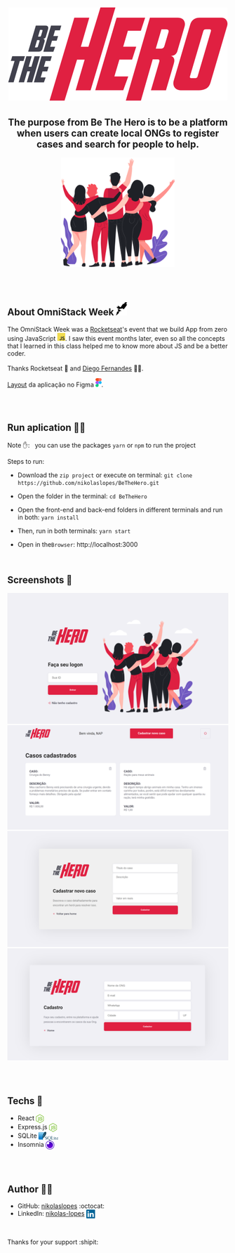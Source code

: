 <h1 align="center">
   <img alt="Be The Hero logo" src="gitHub-imgs/logo.svg">
</h1>
  
<h2 align="center">
   The purpose from Be The Hero is to be a platform when users can create local ONGs to register cases and search for people to help.
</h2>

<p align="center"> <img src="gitHub-imgs/heroes.png" alt="heroes" height="250"> </p>
 
</br></br>

## About OmniStack Week <img src="gitHub-imgs/rocketseat.svg" alt="rocketseat" height="30">

The OmniStack Week was a [Rocketseat](https://rocketseat.com.br/)'s event that we build App from zero using JavaScript <img src="gitHub-imgs/javascript-logo-icon.svg" height="18" alt="javascript">. I saw this event months later, even so all the concepts that I learned in this class helped me to know more about JS and be a better coder.
<br><br>
Thanks Rocketseat :purple_heart: and [Diego Fernandes](https://github.com/diego3g) :technologist:.

[Layout](https://www.figma.com/file/2C2yvw7jsCOGmaNUDftX9n/Be-The-Hero---OmniStack-11?node-id=0%3A1) da aplicação no Figma <img src="gitHub-imgs/figma-icon.svg" alt="figma" height="20">.

</br></br>

## Run aplication :running_woman:	

Note :raised_hand:: _&nbsp;_  you can use the packages `yarn` or `npm` to run the project

Steps to run:

* Download the `zip project` or execute on terminal: `git clone https://github.com/nikolaslopes/BeTheHero.git`

* Open the folder in the terminal: `cd BeTheHero`

* Open the front-end and back-end folders in different terminals and run in both: `yarn install`

* Then, run in both terminals: `yarn start`

* Open in the`Browser`: http://localhost:3000

<br>

## Screenshots :camera_flash:	
<p>
  <img alt="" title="" src="gitHub-imgs/sc1.png">
  <img alt="" title="" src="gitHub-imgs/sc2.png">
  <img alt="" title="" src="gitHub-imgs/sc3.png">
  <img alt="" title="" src="gitHub-imgs/sc4.png">
</p>

</br></br>
    
## Techs :rocket:
- React <img src="gitHub-imgs/nodejs-logo-icon.svg" alt="express" align="center" height="20">
- Express.js <img src="gitHub-imgs/nodejs-logo-icon.svg" alt="express" align="center" height="20">
- SQLite <img src="gitHub-imgs/sqlite-logo-icon.svg" align="center" alt="sqlite" height="20">
- Insomnia <img src="gitHub-imgs/insomnia-icon.svg" alt="docker" align="center" height="20">
    
<br><br>
   
## Author :man_technologist:	

- GitHub: [nikolaslopes](https://github.com/nikolaslopes) :octocat:
- LinkedIn: [nikolas-lopes](https://www.linkedin.com/in/nikolas-lopes-b06524209/) <img src="gitHub-imgs/linkedin-icon.svg" alt="express" align="center" height="20">

<br>
  
<p>Thanks for your support :shipit:


